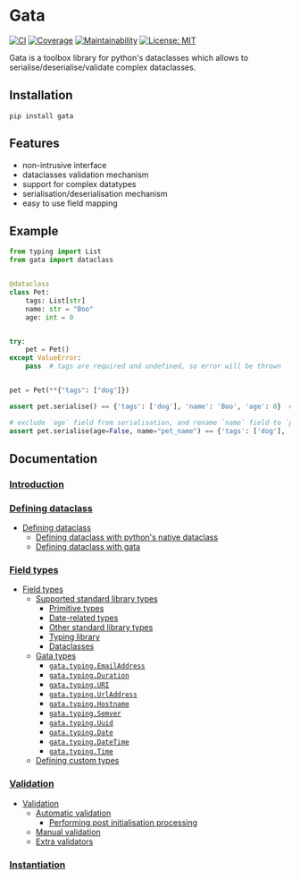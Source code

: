 # Gata

[![CI](https://travis-ci.org/kodemore/gata.svg?branch=master)](https://travis-ci.org/kodemore/gata)
[![Coverage](https://codecov.io/gh/kodemore/gata/branch/master/graph/badge.svg)](https://codecov.io/gh/kodemore/gata)
[![Maintainability](https://api.codeclimate.com/v1/badges/00892e0c37a7f1716bdd/maintainability)](https://codeclimate.com/github/kodemore/gata/maintainability)
[![License: MIT](https://img.shields.io/badge/License-MIT-yellow.svg)](https://opensource.org/licenses/MIT)

Gata is a toolbox library for python's dataclasses which allows to serialise/deserialise/validate complex dataclasses.

## Installation

`pip install gata`

## Features
 - non-intrusive interface
 - dataclasses validation mechanism
 - support for complex datatypes
 - serialisation/deserialisation mechanism
 - easy to use field mapping


## Example
```python
from typing import List
from gata import dataclass


@dataclass
class Pet:
    tags: List[str]
    name: str = "Boo"
    age: int = 0


try:
    pet = Pet()
except ValueError:
    pass  # tags are required and undefined, so error will be thrown


pet = Pet(**{"tags": ["dog"]})

assert pet.serialise() == {'tags': ['dog'], 'name': 'Boo', 'age': 0}  # serialise object

# exclude `age` field from serialisation, and rename `name` field to `pet_name`
assert pet.serialise(age=False, name="pet_name") == {'tags': ['dog'], 'pet_name': 'Boo'}
```

## Documentation

### [Introduction](docs/1_introduction.md)

### [Defining dataclass](docs/2_defining_dataclass.md)

  * [ Defining dataclass](docs/2_defining_dataclass.md#defining-dataclass)
    * [ Defining dataclass with python's native dataclass](docs/2_defining_dataclass.md#defining-dataclass-with-pythons-native-dataclass)
    * [ Defining dataclass with gata](docs/2_defining_dataclass.md#defining-dataclass-with-gata)
### [Field types](docs/3_field_types.md)

  * [ Field types](docs/3_field_types.md#field-types)
    * [ Supported standard library types](docs/3_field_types.md#supported-standard-library-types)
      * [ Primitive types](docs/3_field_types.md#primitive-types)
      * [ Date-related types](docs/3_field_types.md#date-related-types)
      * [ Other standard library types](docs/3_field_types.md#other-standard-library-types)
      * [ Typing library](docs/3_field_types.md#typing-library)
      * [ Dataclasses](docs/3_field_types.md#dataclasses)
    * [ Gata types](docs/3_field_types.md#gata-types)
      * [ `gata.typing.EmailAddress`](docs/3_field_types.md#gatatypingemailaddress)
      * [ `gata.typing.Duration`](docs/3_field_types.md#gatatypingduration)
      * [ `gata.typing.URI`](docs/3_field_types.md#gatatypinguri)
      * [ `gata.typing.UrlAddress`](docs/3_field_types.md#gatatypingurladdress)
      * [ `gata.typing.Hostname`](docs/3_field_types.md#gatatypinghostname)
      * [ `gata.typing.Semver`](docs/3_field_types.md#gatatypingsemver)
      * [ `gata.typing.Uuid`](docs/3_field_types.md#gatatypinguuid)
      * [ `gata.typing.Date`](docs/3_field_types.md#gatatypingdate)
      * [ `gata.typing.DateTime`](docs/3_field_types.md#gatatypingdatetime)
      * [ `gata.typing.Time`](docs/3_field_types.md#gatatypingtime)
    * [ Defining custom types](docs/3_field_types.md#defining-custom-types)
### [Validation](docs/4_validation.md)

  * [ Validation](docs/4_validation.md#validation)
    * [ Automatic validation](docs/4_validation.md#automatic-validation)
      * [ Performing post initialisation processing](docs/4_validation.md#performing-post-initialisation-processing)
    * [ Manual validation](docs/4_validation.md#manual-validation)
    * [ Extra validators](docs/4_validation.md#extra-validators)
### [Instantiation](docs/5_instantiation.md)
